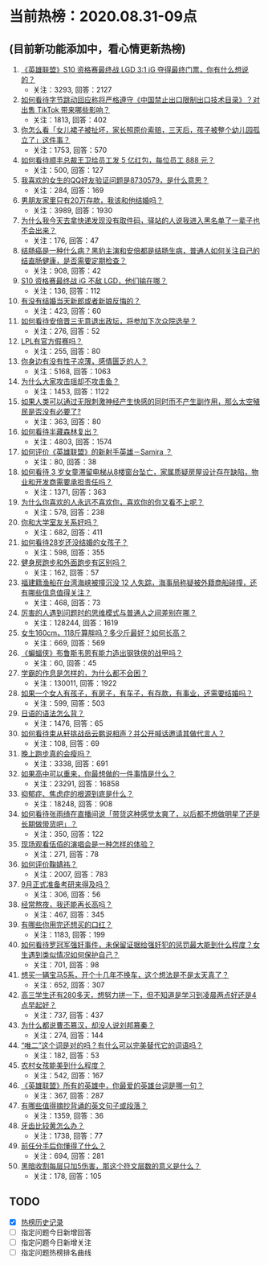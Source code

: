 # 当前热榜：2020.08.31-09点
## (目前新功能添加中，看心情更新热榜)
1. [《英雄联盟》S10 资格赛最终战 LGD 3:1 iG 夺得最终门票，你有什么想说的？](https://www.zhihu.com/question/418442398)
    * 关注：3293, 回答：2127
2. [如何看待字节跳动回应称将严格遵守《中国禁止出口限制出口技术目录》？对出售 TikTok 带来哪些影响？](https://www.zhihu.com/question/418495003)
    * 关注：1813, 回答：402
3. [你怎么看「女儿裙子被扯坏，家长照原价索赔，三天后，孩子被整个幼儿园孤立了」这件事？](https://www.zhihu.com/question/418285553)
    * 关注：1753, 回答：570
4. [如何看待顺丰总裁王卫给员工发 5 亿红包，每位员工 888 元？](https://www.zhihu.com/question/418007649)
    * 关注：500, 回答：127
5. [我喜欢的女生的QQ好友验证问题是8730579，是什么意思？](https://www.zhihu.com/question/407679495)
    * 关注：284, 回答：169
6. [男朋友家里只有20万存款，我该和他结婚吗？](https://www.zhihu.com/question/417546164)
    * 关注：3989, 回答：1930
7. [为什么我今天去拿快递发现没有取件码，驿站的人说我进入黑名单了一辈子也不会出来？](https://www.zhihu.com/question/383720510)
    * 关注：176, 回答：47
8. [结肠癌是一种什么病？黑豹主演和安倍都是结肠生病，普通人如何关注自己的结直肠健康，是否需要定期检查？](https://www.zhihu.com/question/418211927)
    * 关注：908, 回答：42
9. [S10 资格赛最终战 iG 不敌 LGD，他们输在哪？](https://www.zhihu.com/question/418497969)
    * 关注：136, 回答：112
10. [有没有结婚当天新郎或者新娘反悔的？](https://www.zhihu.com/question/280356739)
    * 关注：423, 回答：60
11. [如何看待安倍晋三无意退出政坛，将参加下次众院选举？](https://www.zhihu.com/question/418096652)
    * 关注：276, 回答：52
12. [LPL有官方假赛吗？](https://www.zhihu.com/question/411887666)
    * 关注：255, 回答：80
13. [你身边有没有性子凉薄，感情匮乏的人？](https://www.zhihu.com/question/388065495)
    * 关注：5168, 回答：1063
14. [为什么大家攻击瑶却不攻击鱼？](https://www.zhihu.com/question/410564558)
    * 关注：1453, 回答：1122
15. [如果人类可以通过无限刺激神经产生快感的同时而不产生副作用，那么太空殖民是否没有必要了?](https://www.zhihu.com/question/415338291)
    * 关注：363, 回答：80
16. [如何看待半藏森林复出？](https://www.zhihu.com/question/410692900)
    * 关注：4803, 回答：1574
17. [如何评价《英雄联盟》的新射手英雄－Samira ？](https://www.zhihu.com/question/413219693)
    * 关注：80, 回答：38
18. [如何看待 3 岁女童滞留电梯从8楼窗台坠亡，家属质疑房屋设计存在缺陷，物业和开发商需要承担责任吗？](https://www.zhihu.com/question/418433003)
    * 关注：1371, 回答：363
19. [为什么你喜欢的人永远不喜欢你，喜欢你的你又看不上呢？](https://www.zhihu.com/question/417825046)
    * 关注：578, 回答：238
20. [你和大学室友关系好吗？](https://www.zhihu.com/question/377148335)
    * 关注：682, 回答：411
21. [如何看待28岁还没结婚的女孩子？](https://www.zhihu.com/question/417965759)
    * 关注：598, 回答：355
22. [健身房跑步和外面跑步有区别吗？](https://www.zhihu.com/question/412634594)
    * 关注：162, 回答：57
23. [福建籍渔船在台湾海峡被撞沉没 12 人失踪，海事局称疑被外籍商船碰撞，还有哪些信息值得关注？](https://www.zhihu.com/question/418426601)
    * 关注：468, 回答：73
24. [厉害的人遇到问题时的思维模式与普通人之间差别在哪？](https://www.zhihu.com/question/301459876)
    * 关注：128244, 回答：1619
25. [女生160cm，118斤算胖吗？多少斤最好？如何长高？](https://www.zhihu.com/question/415497357)
    * 关注：669, 回答：569
26. [《蝙蝠侠》布鲁斯韦恩有能力造出钢铁侠的战甲吗？](https://www.zhihu.com/question/417722160)
    * 关注：60, 回答：45
27. [学霸的作息是怎样的，为什么都不会困？](https://www.zhihu.com/question/267346432)
    * 关注：130011, 回答：1922
28. [如果一个女人有孩子，有房子，有车子，有存款，有事业，还需要结婚吗？](https://www.zhihu.com/question/414332942)
    * 关注：599, 回答：503
29. [日语的语法怎么背？](https://www.zhihu.com/question/352141891)
    * 关注：1476, 回答：65
30. [如何看待束从轩挑战岳云鹏说相声？并公开喊话邀请其做代言人？](https://www.zhihu.com/question/418389096)
    * 关注：108, 回答：69
31. [晚上跑步真的会瘦吗？](https://www.zhihu.com/question/389149750)
    * 关注：3338, 回答：691
32. [如果高中可以重来，你最想做的一件事情是什么？](https://www.zhihu.com/question/407495575)
    * 关注：23291, 回答：16858
33. [抑郁症、焦虑症的根源到底是什么？](https://www.zhihu.com/question/28514952)
    * 关注：18248, 回答：908
34. [如何看待张雨绮在直播间说「带货这种感觉太爽了，以后都不想做明星了还是长期做带货吧」？](https://www.zhihu.com/question/418351494)
    * 关注：350, 回答：122
35. [现场观看伍佰的演唱会是一种怎样的体验？](https://www.zhihu.com/question/30492146)
    * 关注：271, 回答：78
36. [如何评价鞠婧祎？](https://www.zhihu.com/question/38413584)
    * 关注：2007, 回答：783
37. [9月正式准备考研来得及吗？](https://www.zhihu.com/question/291409135)
    * 关注：306, 回答：56
38. [经常熬夜，我还能再长高吗？](https://www.zhihu.com/question/410588565)
    * 关注：467, 回答：345
39. [有哪些你用完还想买的口红？](https://www.zhihu.com/question/409169957)
    * 关注：1183, 回答：199
40. [如何看待罗冠军强奸事件，未保留证据给强奸犯的惩罚最大能到什么程度？女生遇到类似情况如何保护自己？](https://www.zhihu.com/question/418359674)
    * 关注：701, 回答：98
41. [想买一辆宝马5系，开个十几年不换车，这个想法是不是太天真了？](https://www.zhihu.com/question/402837158)
    * 关注：652, 回答：307
42. [高三学生还有280多天，想努力拼一下，但不知道是学习到凌晨两点好还是4点早起好？](https://www.zhihu.com/question/417444824)
    * 关注：737, 回答：437
43. [为什么都说曹丕篡汉，却没人说刘邦篡秦？](https://www.zhihu.com/question/406115248)
    * 关注：274, 回答：144
44. [“唯二”这个词是对的吗？有什么可以完美替代它的词语吗？](https://www.zhihu.com/question/415237872)
    * 关注：182, 回答：53
45. [农村女孩能美到什么程度？](https://www.zhihu.com/question/418171795)
    * 关注：542, 回答：167
46. [《英雄联盟》所有的英雄中，你最爱的英雄台词是哪一句？](https://www.zhihu.com/question/416536921)
    * 关注：367, 回答：287
47. [有哪些值得摘抄背诵的英文句子或段落？](https://www.zhihu.com/question/271796155)
    * 关注：1359, 回答：36
48. [牙齿比较黄怎么办？](https://www.zhihu.com/question/35808046)
    * 关注：1738, 回答：77
49. [前任分手后你懂得了什么？](https://www.zhihu.com/question/408301035)
    * 关注：694, 回答：281
50. [黑暗收割每层只加5伤害，那这个符文层数的意义是什么？](https://www.zhihu.com/question/389898844)
    * 关注：178, 回答：105
## TODO
* [x] [热榜历史记录](hot_history/AllHot.md)
* [ ] 指定问题今日新增回答
* [ ] 指定问题今日新增关注
* [ ] 指定问题热榜排名曲线
